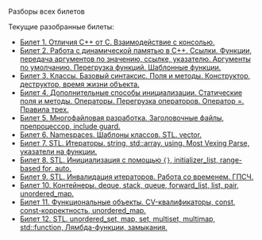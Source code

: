 Разборы всех билетов

Текущие разобранные билеты:
- [Билет 1. Отличия C++ от С. Взаимодействие с консолью.](tickets/01.md)
- [Билет 2. Работа с динамической памятью в С++. Ссылки. Функции, передача аргументов по значению, ссылке, указателю. Аргументы по умолчанию. Перегрузка функций. Шаблонные функции.](tickets/02.md)
- [Билет 3. Классы. Базовый синтаксис. Поля и методы. Конструктор, деструктор, время жизни объекта.](tickets/03.md)
- [Билет 4. Дополнительные способы инициализации. Статические поля и методы. Операторы. Перегрузка операторов. Оператор =. Правила трех.](tickets/04.md)
- [Билет 5. Многофайловая разработка. Заголовочные файлы, препроцессор, include guard.](tickets/05.md)
- [Билет 6. Namespaces. Шаблоны классов. STL. vector.](tickets/06.md)
- [Билет 7. STL. Итераторы. string, std::array. using. Most Vexing Parse, указатели на функции.](tickets/07.md)
- [Билет 8. STL. Инициализация с помощью `{}`, initializer_list, range-based for. auto.](tickets/08.md)
- [Билет 9. STL. Инвалидация итераторов. Работа со временем. ГПСЧ.](tickets/09.md)
- [Билет 10. Контейнеры. deque, stack, queue, forward_list, list, pair, unordered_map.](tickets/10.md)
- [Билет 11. Функциональные объекты. CV-квалификаторы, const, const-корректность, unordered_map.](tickets/11.md)
- [Билет 12. STL. unordered_set, map, set, multiset, multimap, std::function, Лямбда-функции, замыкания.](tickets/12.md)
